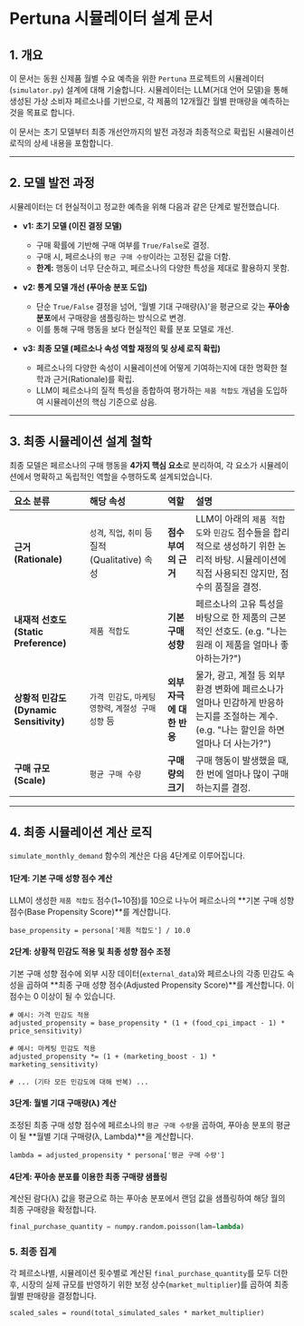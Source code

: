# Pertuna 시뮬레이터 설계 문서

## 1. 개요

이 문서는 동원 신제품 월별 수요 예측을 위한 `Pertuna` 프로젝트의 시뮬레이터(`simulator.py`) 설계에 대해 기술합니다. 시뮬레이터는 LLM(거대 언어 모델)을 통해 생성된 가상 소비자 페르소나를 기반으로, 각 제품의 12개월간 월별 판매량을 예측하는 것을 목표로 합니다.

이 문서는 초기 모델부터 최종 개선안까지의 발전 과정과 최종적으로 확립된 시뮬레이션 로직의 상세 내용을 포함합니다.

---

## 2. 모델 발전 과정

시뮬레이터는 더 현실적이고 정교한 예측을 위해 다음과 같은 단계로 발전했습니다.

*   **v1: 초기 모델 (이진 결정 모델)**
    *   구매 확률에 기반해 구매 여부를 `True/False`로 결정.
    *   구매 시, 페르소나의 `평균 구매 수량`이라는 고정된 값을 더함.
    *   **한계:** 행동이 너무 단순하고, 페르소나의 다양한 특성을 제대로 활용하지 못함.

*   **v2: 통계 모델 개선 (푸아송 분포 도입)**
    *   단순 `True/False` 결정을 넘어, '월별 기대 구매량(λ)'을 평균으로 갖는 **푸아송 분포**에서 구매량을 샘플링하는 방식으로 변경.
    *   이를 통해 구매 행동을 보다 현실적인 확률 분포 모델로 개선.

*   **v3: 최종 모델 (페르소나 속성 역할 재정의 및 상세 로직 확립)**
    *   페르소나의 다양한 속성이 시뮬레이션에 어떻게 기여하는지에 대한 명확한 철학과 근거(Rationale)를 확립.
    *   LLM이 페르소나의 질적 특성을 종합하여 평가하는 `제품 적합도` 개념을 도입하여 시뮬레이션의 핵심 기준으로 삼음.

---

## 3. 최종 시뮬레이션 설계 철학

최종 모델은 페르소나의 구매 행동을 **4가지 핵심 요소**로 분리하여, 각 요소가 시뮬레이션에서 명확하고 독립적인 역할을 수행하도록 설계되었습니다.

| 요소 분류 | 해당 속성 | 역할 | 설명 |
| :--- | :--- | :--- | :--- |
| **근거 (Rationale)** | `성격`, `직업`, `취미` 등 질적(Qualitative) 속성 | **점수 부여의 근거** | LLM이 아래의 `제품 적합도`와 `민감도` 점수들을 합리적으로 생성하기 위한 논리적 바탕. 시뮬레이션에 직접 사용되진 않지만, 점수의 품질을 결정. |
| **내재적 선호도 (Static Preference)** | `제품 적합도` | **기본 구매 성향** | 페르소나의 고유 특성을 바탕으로 한 제품의 근본적인 선호도. (e.g. "나는 원래 이 제품을 얼마나 좋아하는가?") |
| **상황적 민감도 (Dynamic Sensitivity)** | `가격 민감도`, `마케팅 영향력`, `계절성 구매 성향` 등 | **외부 자극에 대한 반응** | 물가, 광고, 계절 등 외부 환경 변화에 페르소나가 얼마나 민감하게 반응하는지를 조절하는 계수. (e.g. "나는 할인을 하면 얼마나 더 사는가?") |
| **구매 규모 (Scale)** | `평균 구매 수량` | **구매량의 크기** | 구매 행동이 발생했을 때, 한 번에 얼마나 많이 구매하는지를 결정. |

---

## 4. 최종 시뮬레이션 계산 로직

`simulate_monthly_demand` 함수의 계산은 다음 4단계로 이루어집니다.

#### 1단계: 기본 구매 성향 점수 계산

LLM이 생성한 `제품 적합도` 점수(1~10점)를 10으로 나누어 페르소나의 **기본 구매 성향 점수(Base Propensity Score)**를 계산합니다.

```
base_propensity = persona['제품 적합도'] / 10.0
```

#### 2단계: 상황적 민감도 적용 및 최종 성향 점수 조정

기본 구매 성향 점수에 외부 시장 데이터(`external_data`)와 페르소나의 각종 민감도 속성을 곱하여 **최종 구매 성향 점수(Adjusted Propensity Score)**를 계산합니다. 이 점수는 0 이상이 될 수 있습니다.

```
# 예시: 가격 민감도 적용
adjusted_propensity = base_propensity * (1 + (food_cpi_impact - 1) * price_sensitivity)

# 예시: 마케팅 민감도 적용
adjusted_propensity *= (1 + (marketing_boost - 1) * marketing_sensitivity)

# ... (기타 모든 민감도에 대해 반복) ...
```

#### 3단계: 월별 기대 구매량(λ) 계산

조정된 최종 구매 성향 점수에 페르소나의 `평균 구매 수량`을 곱하여, 푸아송 분포의 평균이 될 **월별 기대 구매량(λ, Lambda)**을 계산합니다.

```
lambda = adjusted_propensity * persona['평균 구매 수량']
```

#### 4단계: 푸아송 분포를 이용한 최종 구매량 샘플링

계산된 람다(λ) 값을 평균으로 하는 푸아송 분포에서 랜덤 값을 샘플링하여 해당 월의 최종 구매량을 확정합니다.

```python
final_purchase_quantity = numpy.random.poisson(lam=lambda)
```

### 5. 최종 집계

각 페르소나별, 시뮬레이션 횟수별로 계산된 `final_purchase_quantity`를 모두 더한 후, 시장의 실제 규모를 반영하기 위한 보정 상수(`market_multiplier`)를 곱하여 최종 월별 판매량을 결정합니다.

```
scaled_sales = round(total_simulated_sales * market_multiplier)
```
